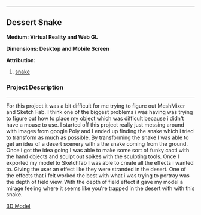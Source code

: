 

***


## Dessert Snake




**Medium: Virtual Reality and Web GL**

**Dimensions: Desktop and Mobile Screen**

**Attribution:**
1. [snake](https://poly.google.com/view/0_YWRRhPv1l)



### **Project Description**
***
For this project it was a bit difficult for me trying to figure out MeshMixer and Sketch Fab. I think one of the biggest problems i was having was trying to figure out how to place my object which was difficult because i didn't have a mouse to use.
I started off this project really just messing around with images from google Poly and I ended up finding the snake which i tried to transform as much as possible. By transforming the snake I was able to get an idea of a desert scenery with a the snake coming from the ground.  
Once i got the idea going I was able to make some sort of funky cacti with the hand objects and sculpt out spikes with the sculpting tools. Once I exported my model to Sketchfab I was able to create all the effects i wanted to. Giving the user an effect like they were stranded in the desert. One of the effects that i felt worked the best with what i was trying to portray was the depth of field view.
With the depth of field effect it gave my model a mirage feeling where it seems like you're trapped in the desert with with this snake.


[3D Model](https://skfb.ly/6ISDr)
